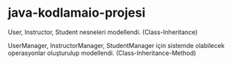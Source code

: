 # java-kodlamaio-projesi
<p>User, Instructor, Student nesneleri modellendi. (Class-Inheritance)</p> 
<p>UserManager, InstructorManager, StudentManager için sistemde olabilecek operasyonlar oluşturulup modellendi. (Class-Inheritance-Method)</p>
